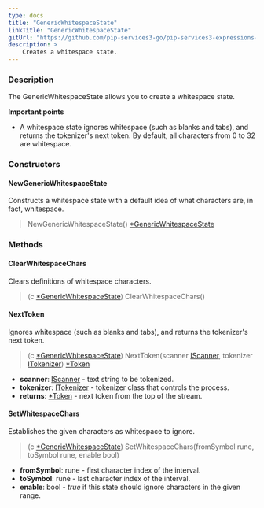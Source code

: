 ```yaml
---
type: docs
title: "GenericWhitespaceState"
linkTitle: "GenericWhitespaceState"
gitUrl: "https://github.com/pip-services3-go/pip-services3-expressions-go"
description: > 
    Creates a whitespace state.
---
```


### Description

The GenericWhitespaceState allows you to create a whitespace state.

**Important points**

- A whitespace state ignores whitespace (such as blanks and tabs), and returns the tokenizer's next token. By default, all characters from 0 to 32 are whitespace.

### Constructors

#### NewGenericWhitespaceState
Constructs a whitespace state with a default idea of what characters are, in fact, whitespace.

> NewGenericWhitespaceState() [*GenericWhitespaceState]()

### Methods


#### ClearWhitespaceChars
Clears definitions of whitespace characters.  

> (c [*GenericWhitespaceState]()) ClearWhitespaceChars()

#### NextToken
Ignores whitespace (such as blanks and tabs), and returns the tokenizer's next token.

> (c [*GenericWhitespaceState]()) NextToken(scanner [IScanner](../../../io/iscanner), tokenizer [ITokenizer](../../itokenizer)) [*Token](../../token)

- **scanner**: [IScanner](../../../io/iscanner) - text string to be tokenized.
- **tokenizer**: [ITokenizer](../../itokenizer) - tokenizer class that controls the process.
- **returns**: [*Token](../../token) - next token from the top of the stream.

#### SetWhitespaceChars
Establishes the given characters as whitespace to ignore.

> (c [*GenericWhitespaceState]()) SetWhitespaceChars(fromSymbol rune, toSymbol rune, enable bool)

- **fromSymbol**: rune - first character index of the interval.
- **toSymbol**: rune - last character index of the interval.
- **enable**: bool - *true* if this state should ignore characters in the given range.
